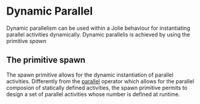 # Dynamic Parallel
Dynamic parallelism can be used within a Jolie behaviour for instantiating parallel activities dynamically. Dynamic parallelis is achieved by using the primitive *spawn*

## The primitive spawn
The spawn primitive allows for the dynamic instantiation of parallel activities. Differently from the [parallel](basics/composing_statements#parallel) operator
which allows for the parallel composion of statically defined activities, the spawn primitive permits to design a set of parallel activities whose number
is defined at runtime.
